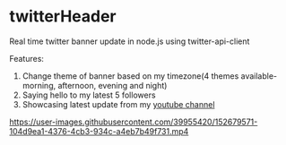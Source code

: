 # twitterHeader

Real time twitter banner update in node.js
using twitter-api-client

Features:
1. Change theme of banner based on my timezone(4 themes available- morning, afternoon, evening and night)
2. Saying hello to my latest 5 followers
3. Showcasing latest update from my [youtube channel](https://www.youtube.com/channel/UCKTBOLj2igRhsYX1RGdV0ww)




https://user-images.githubusercontent.com/39955420/152679571-104d9ea1-4376-4cb3-934c-a4eb7b49f731.mp4




